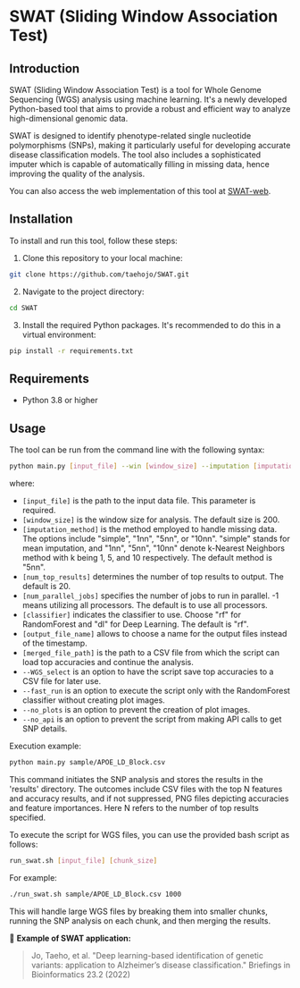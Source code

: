 # SWAT (Sliding Window Association Test) 

## Introduction

SWAT (Sliding Window Association Test) is a tool for Whole Genome Sequencing (WGS) analysis using machine learning. It's a newly developed Python-based tool that aims to provide a robust and efficient way to analyze high-dimensional genomic data.

SWAT is designed to identify phenotype-related single nucleotide polymorphisms (SNPs), making it particularly useful for developing accurate disease classification models. The tool also includes a sophisticated imputer which is capable of automatically filling in missing data, hence improving the quality of the analysis.

You can also access the web implementation of this tool at [SWAT-web](https://www.swatweb.org).


## Installation

To install and run this tool, follow these steps:

1. Clone this repository to your local machine:

```bash
git clone https://github.com/taehojo/SWAT.git
```

2. Navigate to the project directory:

```bash
cd SWAT
```

3. Install the required Python packages. It's recommended to do this in a virtual environment:

```bash
pip install -r requirements.txt
```

## Requirements
- Python 3.8 or higher

## Usage
The tool can be run from the command line with the following syntax:

```bash
python main.py [input_file] --win [window_size] --imputation [imputation_method] --num_results [num_top_results] --num_jobs [num_parallel_jobs] --classifier [classifier] --name [output_file_name] --WGS_merge [merged_file_path] --WGS_select --fast_run --no_plots --no_api 

```

where:

- `[input_file]` is the path to the input data file. This parameter is required.
- `[window_size]` is the window size for analysis. The default size is 200.
- `[imputation_method]` is the method employed to handle missing data. The options include "simple", "1nn", "5nn", or "10nn". "simple" stands for mean imputation, and "1nn", "5nn", "10nn" denote k-Nearest Neighbors method with k being 1, 5, and 10 respectively. The default method is "5nn".
- `[num_top_results]` determines the number of top results to output. The default is 20.
- `[num_parallel_jobs]` specifies the number of jobs to run in parallel. -1 means utilizing all processors. The default is to use all processors.
- `[classifier]` indicates the classifier to use. Choose "rf" for RandomForest and "dl" for Deep Learning. The default is "rf".
- `[output_file_name]` allows to choose a name for the output files instead of the timestamp.
- `[merged_file_path]` is the path to a CSV file from which the script can load top accuracies and continue the analysis.
- `--WGS_select` is an option to have the script save top accuracies to a CSV file for later use.
- `--fast_run` is an option to execute the script only with the RandomForest classifier without creating plot images.
- `--no_plots` is an option to prevent the creation of plot images.
- `--no_api` is an option to prevent the script from making API calls to get SNP details.




Execution example:
```bash
python main.py sample/APOE_LD_Block.csv
```

This command initiates the SNP analysis and stores the results in the 'results' directory. The outcomes include CSV files with the top N features and accuracy results, and if not suppressed, PNG files depicting accuracies and feature importances. Here N refers to the number of top results specified.

To execute the script for WGS files, you can use the provided bash script as follows:
```bash
run_swat.sh [input_file] [chunk_size]
```
For example:
```bash
./run_swat.sh sample/APOE_LD_Block.csv 1000
```

This will handle large WGS files by breaking them into smaller chunks, running the SNP analysis on each chunk, and then merging the results.

:bookmark: **Example of SWAT application:**

> Jo, Taeho, et al. "Deep learning-based identification of genetic variants: application to Alzheimer’s disease classification." Briefings in Bioinformatics 23.2 (2022)



